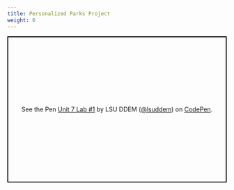 ```yaml
---
title: Personalized Parks Project
weight: 6
---
```

<p class="codepen" data-height="600" data-theme-id="33744" data-default-tab="js" data-user="lsuddem" data-slug-hash="450437cebf98eb2ce0564a30afc346cb" data-editable="true" style="height: 336px; box-sizing: border-box; display: flex; align-items: center; justify-content: center; border: 2px solid black; margin: 1em 0; padding: 1em;" data-pen-title="Unit 7 Lab #1"> 
  <span>See the Pen <a href="https://codepen.io/lsuddem/pen/450437cebf98eb2ce0564a30afc346cb/">
  Unit 7 Lab #1</a> by LSU DDEM (<a href="https://codepen.io/lsuddem">@lsuddem</a>)
  on <a href="https://codepen.io">CodePen</a>.</span>
</p>
<script async src="https://static.codepen.io/assets/embed/ei.js"></script>